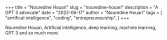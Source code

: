 +++
title = "Nouredine Houari"
slug = "nouredine-houari"
description = "A GPT 3 advocate"
date = "2022-06-17"
author = "Nouredine Houari"
tags = [
    "arrtifical intelligence",
    "coding",
    "entrepreuneurship",
]
+++

Nouredine Houari, Artificial intelligence, deep learning, machine learning, GPT 3 and so much more.
